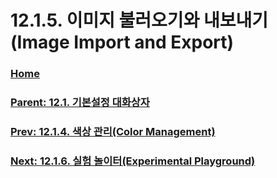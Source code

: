 # 12.1.5. 이미지 불러오기와 내보내기(Image Import and Export)

### [Home](./00-home.md)
### [Parent: 12.1. 기본설정 대화상자](./12-01-00-preference-dialog.md)
### [Prev: 12.1.4. 색상 관리(Color Management)](./12-01-04-color-management.md)
### [Next: 12.1.6. 실험 놀이터(Experimental Playground)](./12-01-06-experimental-playground.md)
